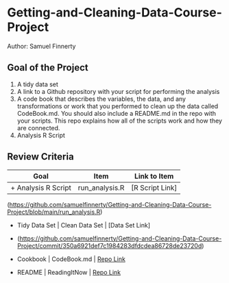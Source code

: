 # Getting-and-Cleaning-Data-Course-Project

Author: Samuel Finnerty

## Goal of the Project

1. A tidy data set
2. A link to a Github repository with your script for performing the analysis
3. A code book that describes the variables, the data, and any transformations or work that you performed to clean up the data called CodeBook.md. You should also include a README.md in the repo with your scripts. This repo explains how all of the scripts work and how they are connected.
4. Analysis R Script

## Review Criteria 

Goal | Item | Link to Item
--- | --- | ---
+ Analysis R Script |  run_analysis.R |  [R Script Link]
(https://github.com/samuelfinnerty/Getting-and-Cleaning-Data-Course-Project/blob/main/run_analysis.R)

+ Tidy Data Set |  Clean Data Set |  [Data Set Link] 
+ (https://github.com/samuelfinnerty/Getting-and-Cleaning-Data-Course-Project/commit/350a6921def7c1984283dfdcdea86728de23720d)

+ Cookbook | CodeBook.md |  [Repo Link](https://github.com/mGalarnyk/datasciencecoursera/blob/master/3_Getting_and_Cleaning_Data/projects/CodeBook.md "CodeBook.md")
+ README | ReadingItNow |  [Repo Link](https://github.com/mGalarnyk/datasciencecoursera/blob/master/3_Getting_and_Cleaning_Data/projects/README.md "README.md")

